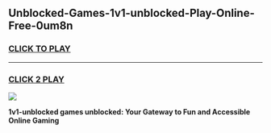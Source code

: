 
## Unblocked-Games-1v1-unblocked-Play-Online-Free-0um8n
<h3>
<a href="https://premium76.site?title=1v1-unblocked&ref=26A">CLICK TO PLAY</a></h3>
<hr>

<h3>
<a href="https://premium76.site?title=1v1-unblocked&ref=26A">CLICK 2 PLAY</a>
  
</h3>

<a href="https://premium76.site?title=1v1-unblocked&ref=26A"><img src="https://clearcache.store/games.png"></a>


**1v1-unblocked games unblocked: Your Gateway to Fun and Accessible Online Gaming**

